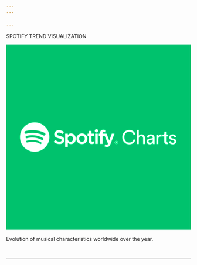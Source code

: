 ```yaml
---
---

---
```


<p class="titletext" >SPOTIFY TREND VISUALIZATION</p>

<div class="spotifywrapper">
    <a href="./spotify"><img src="images/spotify.png?raw=true" alt="spotify" class="spotify"/></a>
    <p class="spotifytext">Evolution of musical characteristics worldwide over the year.</p>
</div>
<br>

---

<div class="demo">
  <div class="perspective-container">
    <div class="card"></div>
  </div>
</div>

<script type="text/javascript">
        
function handleMouseMove(event) {
  const height = window.innerHeight;
  const width = window.innerWidth;
  // Creates angles of (-20, -20) (left, bottom) and (20, 20) (right, top)
  const yAxisDegree = event.pageX / width * 40 - 20;
  const xAxisDegree = event.pageY / height * -1 * 40 + 20;
  target.style.transform = `rotateY(${yAxisDegree}deg) rotateX(${xAxisDegree}deg)`;
  // Set the sheen position
  setSheenPosition(event.pageX / width, event.pageY / width);
}

function setSheenPosition(xRatio, yRatio) {
  // This creates a "distance" up to 400px each direction to offset the sheen
  const xOffset = 1 - (xRatio - 0.5) * 800;
  const yOffset = 1 - (yRatio - 0.5) * 800;
  target.style.setProperty('--sheenX', `${xOffset}px`);
  target.style.setProperty('--sheenY', `${yOffset}px`);
}


</script>
